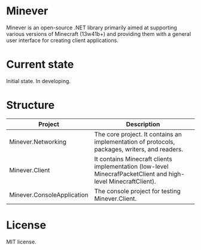 # Minever

Minever is an open-source .NET library primarily aimed at supporting various versions of Minecraft (13w41b+) and providing them with a general user interface for creating client applications.

# Current state

Initial state. In developing.

# Structure


| Project | Description |
| ------- | ----------- |
| Minever.Networking | The core project. It contains an implementation of protocols, packages, writers, and readers. |
| Minever.Client | It contains Minecraft clients implementation (low-level MinecrafPacketClient and high-level MinecraftClient). |
| Minever.ConsoleApplication | The console project for testing Minever.Client. |


# License

MIT license.
